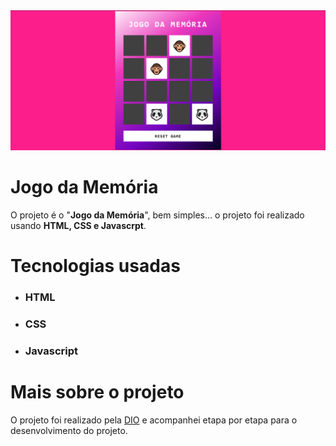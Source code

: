 <img src="./src/imgs/image.png">

<h1>Jogo da Memória</h1>

<p>O projeto é o "<b>Jogo da Memória</b>", bem simples... o projeto foi realizado usando <b>HTML, CSS e Javascrpt</b>.

<h1>Tecnologias usadas</h1>
<ul>
    <li><h3>HTML</h3></li>
    <li><h3>CSS</h3></li>
    <li><h3>Javascript</h3></li>
</ul>

<h1>Mais sobre o projeto</h1>
<p>O projeto foi realizado pela <a href="https://github.com/digitalinnovationone" target="_blank">DIO</a> e acompanhei etapa por etapa para o desenvolvimento do projeto.</p>